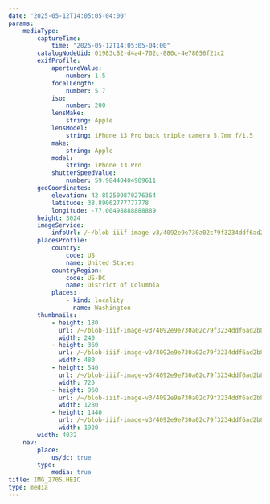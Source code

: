 ```yaml
---
date: "2025-05-12T14:05:05-04:00"
params:
    mediaType:
        captureTime:
            time: "2025-05-12T14:05:05-04:00"
        catalogNodeUid: 01983c82-d4a4-702c-880c-4e78056f21c2
        exifProfile:
            apertureValue:
                number: 1.5
            focalLength:
                number: 5.7
            iso:
                number: 200
            lensMake:
                string: Apple
            lensModel:
                string: iPhone 13 Pro back triple camera 5.7mm f/1.5
            make:
                string: Apple
            model:
                string: iPhone 13 Pro
            shutterSpeedValue:
                number: 59.98440404989611
        geoCoordinates:
            elevation: 42.852509870276364
            latitude: 38.89062777777778
            longitude: -77.00498888888889
        height: 3024
        imageService:
            infoUrl: /~/blob-iiif-image-v3/4092e9e730a02c79f3234ddf6ad2b8a8c347acf12c1932c450c065158e0973fe/info.json
        placesProfile:
            country:
                code: US
                name: United States
            countryRegion:
                code: US-DC
                name: District of Columbia
            places:
                - kind: locality
                  name: Washington
        thumbnails:
            - height: 180
              url: /~/blob-iiif-image-v3/4092e9e730a02c79f3234ddf6ad2b8a8c347acf12c1932c450c065158e0973fe/full/240%2C180/0/default.jpg
              width: 240
            - height: 360
              url: /~/blob-iiif-image-v3/4092e9e730a02c79f3234ddf6ad2b8a8c347acf12c1932c450c065158e0973fe/full/480%2C360/0/default.jpg
              width: 480
            - height: 540
              url: /~/blob-iiif-image-v3/4092e9e730a02c79f3234ddf6ad2b8a8c347acf12c1932c450c065158e0973fe/full/720%2C540/0/default.jpg
              width: 720
            - height: 960
              url: /~/blob-iiif-image-v3/4092e9e730a02c79f3234ddf6ad2b8a8c347acf12c1932c450c065158e0973fe/full/1280%2C960/0/default.jpg
              width: 1280
            - height: 1440
              url: /~/blob-iiif-image-v3/4092e9e730a02c79f3234ddf6ad2b8a8c347acf12c1932c450c065158e0973fe/full/1920%2C1440/0/default.jpg
              width: 1920
        width: 4032
    nav:
        place:
            us/dc: true
        type:
            media: true
title: IMG_2705.HEIC
type: media
---
```

